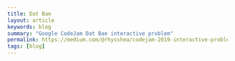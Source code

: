 ```yaml
---
title: Dat Bae 
layout: article
keywords: blog
summary: "Google CodeJam Dat Bae interactive problem"
permalink: https://medium.com/@rhysshea/codejam-2019-interactive-problem-dat-bae-bdbbc8a27fac
tags: [blog]
---
```



